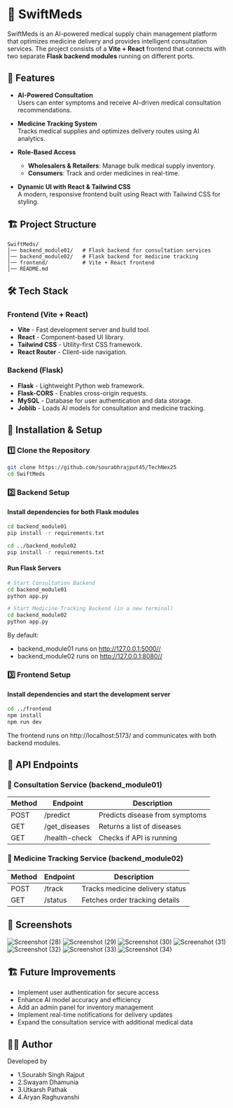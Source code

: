 # 🚀 SwiftMeds

SwiftMeds is an AI-powered medical supply chain management platform that optimizes medicine delivery and provides intelligent consultation services. The project consists of a **Vite + React** frontend that connects with two separate **Flask backend modules** running on different ports.

## 📌 Features

- **AI-Powered Consultation**  
  Users can enter symptoms and receive AI-driven medical consultation recommendations.

- **Medicine Tracking System**  
  Tracks medical supplies and optimizes delivery routes using AI analytics.

- **Role-Based Access**  
  - **Wholesalers & Retailers**: Manage bulk medical supply inventory.  
  - **Consumers**: Track and order medicines in real-time.

- **Dynamic UI with React & Tailwind CSS**  
  A modern, responsive frontend built using React with Tailwind CSS for styling.

## 🏗️ Project Structure

```
SwiftMeds/
│── backend_module01/   # Flask backend for consultation services
│── backend_module02/   # Flask backend for medicine tracking
│── frontend/           # Vite + React frontend
│── README.md
```

## 🛠️ Tech Stack

### Frontend (Vite + React)
- **Vite** - Fast development server and build tool.
- **React** - Component-based UI library.
- **Tailwind CSS** - Utility-first CSS framework.
- **React Router** - Client-side navigation.

### Backend (Flask)
- **Flask** - Lightweight Python web framework.
- **Flask-CORS** - Enables cross-origin requests.
- **MySQL** - Database for user authentication and data storage.
- **Joblib** - Loads AI models for consultation and medicine tracking.

## 🚀 Installation & Setup

### 1️⃣ Clone the Repository

```sh
git clone https://github.com/sourabhrajput45/TechNex25
cd SwiftMeds
```

### 2️⃣ Backend Setup

#### Install dependencies for both Flask modules

```sh
cd backend_module01
pip install -r requirements.txt

cd ../backend_module02
pip install -r requirements.txt
```

#### Run Flask Servers

```sh
# Start Consultation Backend
cd backend_module01
python app.py

# Start Medicine Tracking Backend (in a new terminal)
cd backend_module02
python app.py
```

By default:
- backend_module01 runs on http://127.0.0.1:5000//
- backend_module02 runs on http://127.0.0.1:8080//

### 3️⃣ Frontend Setup

#### Install dependencies and start the development server

```sh
cd ../frontend
npm install
npm run dev
```

The frontend runs on http://localhost:5173/ and communicates with both backend modules.

## 🔗 API Endpoints

### 📍 Consultation Service (backend_module01)

| Method | Endpoint | Description |
|--------|----------|-------------|
| POST | /predict | Predicts disease from symptoms |
| GET | /get_diseases | Returns a list of diseases |
| GET | /health-check | Checks if API is running |

### 📍 Medicine Tracking Service (backend_module02)

| Method | Endpoint | Description |
|--------|----------|-------------|
| POST | /track | Tracks medicine delivery status |
| GET | /status | Fetches order tracking details |

## 📸 Screenshots
![Screenshot (28)](https://github.com/user-attachments/assets/200c45ae-4897-41ed-8211-7aee1bc75c53)
![Screenshot (29)](https://github.com/user-attachments/assets/5f12f809-f02b-474a-9f5c-f4940a05f4fe)
![Screenshot (30)](https://github.com/user-attachments/assets/aa6fc55f-6988-4938-8ed7-6fe1bde8db27)
![Screenshot (31)](https://github.com/user-attachments/assets/ebd400a1-eae5-4049-824c-667e27548efa)
![Screenshot (32)](https://github.com/user-attachments/assets/a26981e7-a5d9-47f6-ad1d-d63161f08e9d)
![Screenshot (33)](https://github.com/user-attachments/assets/d6bea53c-8759-4182-83aa-f245e807ce33)
![Screenshot (34)](https://github.com/user-attachments/assets/351366ad-95b7-42bb-a866-5d44a47df28a)



## 🏗️ Future Improvements

- Implement user authentication for secure access
- Enhance AI model accuracy and efficiency
- Add an admin panel for inventory management
- Implement real-time notifications for delivery updates
- Expand the consultation service with additional medical data



## 👨‍💻 Author

Developed by 
- 1.Sourabh Singh Rajput
- 2.Swayam Dhamunia
- 3.Utkarsh Pathak
- 4.Aryan Raghuvanshi
